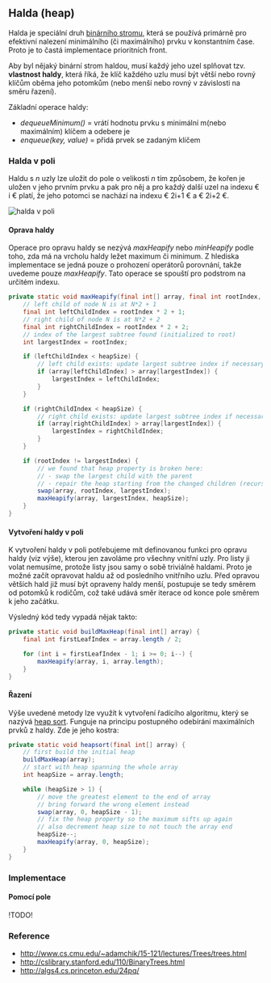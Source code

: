 ## Halda (heap)

Halda je speciální druh [binárního stromu](wiki/datova-struktura-binarni-strom), která se používá primárně pro efektivní nalezení minimálního (či maximálního) prvku v konstantním čase. Proto je to častá implementace prioritních front.

Aby byl nějaký binární strom haldou, musí každý jeho uzel splňovat tzv. **vlastnost haldy**, která říká, že klíč každého uzlu musí být větší nebo rovný klíčům oběma jeho potomkům (nebo menší nebo rovný v závislosti na směru řazení).

Základní operace haldy:

- *dequeueMinimum()* = vrátí hodnotu prvku s minimální m(nebo maximálním) klíčem a odebere je
- *enqueue(key, value)* = přidá prvek se zadaným klíčem 

### Halda v poli

Haldu s *n* uzly lze uložit do pole o velikosti *n* tím způsobem, že kořen je uložen v jeho prvním prvku a pak pro něj a pro každý další uzel na indexu € i € platí, že jeho potomci se nachází na indexu € 2i+1 € a € 2i+2 €.

![halda v poli](http://algs4.cs.princeton.edu/24pq/images/heap-representations.png)

#### Oprava haldy

Operace pro opravu haldy se nezývá *maxHeapify* nebo *minHeapify* podle toho, zda má na vrcholu haldy ležet maximum či minimum. Z hlediska implementace se jedná pouze o prohození operátorů porovnání, takže uvedeme pouze *maxHeapify*. Tato operace se spouští pro podstrom na určitém indexu.

```java
private static void maxHeapify(final int[] array, final int rootIndex, final int heapSize) {
    // left child of node N is at N*2 + 1
    final int leftChildIndex = rootIndex * 2 + 1;
    // right child of node N is at N*2 + 2
    final int rightChildIndex = rootIndex * 2 + 2;
    // index of the largest subtree found (initialized to root) 
    int largestIndex = rootIndex;

    if (leftChildIndex < heapSize) {
        // left child exists: update largest subtree index if necessary
        if (array[leftChildIndex] > array[largestIndex]) {
            largestIndex = leftChildIndex;
        }
    }

    if (rightChildIndex < heapSize) {
        // right child exists: update largest subtree index if necessary
        if (array[rightChildIndex] > array[largestIndex]) {
            largestIndex = rightChildIndex;
        }
    }

    if (rootIndex != largestIndex) {
        // we found that heap property is broken here:
        // - swap the largest child with the parent
        // - repair the heap starting from the changed children (recursivelly)
        swap(array, rootIndex, largestIndex);
        maxHeapify(array, largestIndex, heapSize);
    }
}
```

#### Vytvoření haldy v poli

K vytvoření haldy v poli potřebujeme mít definovanou funkci pro opravu haldy (viz výše), kterou jen zavoláme pro všechny vnitřní uzly. Pro listy ji volat nemusíme, protože listy jsou samy o sobě triviálně haldami. Proto je možné začít opravovat haldu až od posledního vnitřního uzlu. Před opravou větších hald již musí být opraveny haldy menší, postupuje se tedy směrem od potomků k rodičům, což také udává směr iterace od konce pole směrem k jeho začátku.

Výsledný kód tedy vypadá nějak takto:

```java
private static void buildMaxHeap(final int[] array) {
    final int firstLeafIndex = array.length / 2;

    for (int i = firstLeafIndex - 1; i >= 0; i--) {
        maxHeapify(array, i, array.length);
    }
}
```

#### Řazení

Výše uvedené metody lze využít k vytvoření řadícího algoritmu, který se nazývá [heap sort](wiki/heap-sort). Funguje na principu postupného odebírání maximálních prvků z haldy. Zde je jeho kostra:

```java
private static void heapsort(final int[] array) {
    // first build the initial heap 
    buildMaxHeap(array);
    // start with heap spanning the whole array
    int heapSize = array.length;

    while (heapSize > 1) {
        // move the greatest element to the end of array
        // bring forward the wrong element instead
        swap(array, 0, heapSize - 1);
        // fix the heap property so the maximum sifts up again
        // also decrement heap size to not touch the array end
        heapSize--;
        maxHeapify(array, 0, heapSize);
    }
}
```

### Implementace

#### Pomocí pole

!TODO!

### Reference

- http://www.cs.cmu.edu/~adamchik/15-121/lectures/Trees/trees.html
- http://cslibrary.stanford.edu/110/BinaryTrees.html
- http://algs4.cs.princeton.edu/24pq/